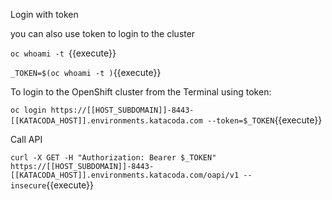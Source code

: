 
Login with token

you can also use token to login to the cluster

`oc whoami -t `{{execute}}

`_TOKEN=$(oc whoami -t )`{{execute}}


To login to the OpenShift cluster from the Terminal using token:

`oc login https://[[HOST_SUBDOMAIN]]-8443-[[KATACODA_HOST]].environments.katacoda.com --token=$_TOKEN`{{execute}}

Call API

`curl -X GET -H "Authorization: Bearer $_TOKEN" https://[[HOST_SUBDOMAIN]]-8443-[[KATACODA_HOST]].environments.katacoda.com/oapi/v1 --insecure`{{execute}}




